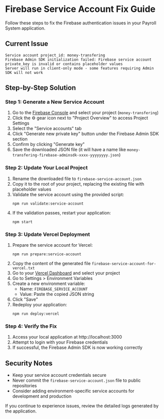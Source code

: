 # Firebase Service Account Fix Guide

Follow these steps to fix the Firebase authentication issues in your Payroll System application.

## Current Issue
```
Service account project_id: money-transfering
Firebase Admin SDK initialization failed: Firebase service account private_key is invalid or contains placeholder values
Server will run in client-only mode - some features requiring Admin SDK will not work
```

## Step-by-Step Solution

### Step 1: Generate a New Service Account

1. Go to the [Firebase Console](https://console.firebase.google.com/) and select your project (`money-transfering`)
2. Click the ⚙️ gear icon next to "Project Overview" to access Project Settings
3. Select the "Service accounts" tab
4. Click "Generate new private key" button under the Firebase Admin SDK section
5. Confirm by clicking "Generate key"
6. Save the downloaded JSON file (it will have a name like `money-transfering-firebase-adminsdk-xxxx-yyyyyyyy.json`)

### Step 2: Update Your Local Project

1. Rename the downloaded file to `firebase-service-account.json`
2. Copy it to the root of your project, replacing the existing file with placeholder values
3. Validate the service account using the provided script:
   ```
   npm run validate:service-account
   ```
4. If the validation passes, restart your application:
   ```
   npm start
   ```

### Step 3: Update Vercel Deployment

1. Prepare the service account for Vercel:
   ```
   npm run prepare:service-account
   ```
2. Copy the content of the generated file `firebase-service-account-for-vercel.txt`
3. Go to your [Vercel Dashboard](https://vercel.com/dashboard) and select your project
4. Go to Settings > Environment Variables
5. Create a new environment variable:
   - Name: `FIREBASE_SERVICE_ACCOUNT`
   - Value: Paste the copied JSON string
6. Click "Save"
7. Redeploy your application:
   ```
   npm run deploy:vercel
   ```

### Step 4: Verify the Fix

1. Access your local application at http://localhost:3000
2. Attempt to login with your Firebase credentials
3. If successful, the Firebase Admin SDK is now working correctly

## Security Notes

- Keep your service account credentials secure
- Never commit the `firebase-service-account.json` file to public repositories
- Consider adding environment-specific service accounts for development and production

If you continue to experience issues, review the detailed logs generated by the application.
